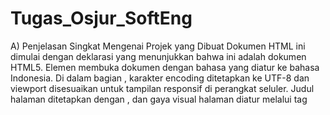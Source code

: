 # Tugas_Osjur_SoftEng
A) Penjelasan Singkat Mengenai Projek yang Dibuat 
  Dokumen HTML ini dimulai dengan deklarasi <!DOCTYPE html> yang menunjukkan bahwa ini adalah dokumen HTML5. Elemen <html lang="id"> membuka dokumen dengan bahasa yang diatur ke bahasa Indonesia. Di dalam bagian <head>, karakter encoding ditetapkan ke UTF-8 dan viewport disesuaikan untuk tampilan responsif di perangkat seluler. Judul halaman ditetapkan dengan <title>Portofolio Saya</title>, dan gaya visual halaman diatur melalui tag <style>, yang mendefinisikan berbagai aturan CSS.
  Bagian <body> berisi struktur utama halaman. Header halaman (<header>) menampilkan judul portofolio. Di bawah header, terdapat gambar profil yang ditempatkan di tengah halaman menggunakan tag <img>, dengan atribut alt yang mendeskripsikan gambar tersebut untuk aksesibilitas. Konten halaman dibagi menjadi beberapa bagian menggunakan tag <section>. Bagian pertama, dengan ID "about," menyajikan informasi pribadi, termasuk latar belakang akademis dan fokus studi di bidang sistem dan teknologi informasi. Di bagian ini, teks diberi gaya text-align: justify untuk meningkatkan keterbacaan. Setiap bagian menggunakan tag <h3> untuk subjudul dan paragraf (<p>) untuk menjelaskan keterampilan dan pengalaman terkait.

B) Teknologi yang Digunakan
  Kode HTML ini memanfaatkan beberapa teknologi utama untuk menyusun dan mendesain portofolio. HTML (Hypertext Markup Language) digunakan untuk membuat struktur halaman dengan elemen seperti header, section, dan paragraph, yang menyusun konten secara terorganisir. CSS (Cascading Style Sheets) diterapkan untuk mengatur tampilan visual halaman, termasuk warna, font, dan tata letak, sehingga desain portofolio menjadi menarik dan konsisten. HTML5 memungkinkan penggunaan elemen semantik seperti <header>, <footer>, dan <section> untuk meningkatkan aksesibilitas dan keterbacaan. 

C) Cara Menjalankan Program
1. Simpan Kode HTML: Salin kode HTML ke dalam editor teks seperti Notepad, Sublime Text, atau VS Code. Simpan file dengan ekstensi .html, misalnya portofolio.html.
2. Buka File di Browser: Temukan file yang disimpan di komputer, klik kanan pada file, dan pilih "Open with" (Buka dengan), lalu pilih browser web seperti Google Chrome, Mozilla Firefox, atau Microsoft Edge. Alternatifnya, Anda bisa menyeret dan melepaskan file ke jendela browser.
3. Lihat Halaman Web: Browser akan menampilkan halaman portofolio sesuai dengan desain dan konten yang telah dikodekan. Jika melakukan perubahan pada kode, simpan file dan muat ulang halaman di browser untuk melihat hasilnya.

D) Bonus yang Dikerjakan dengan Statusnya Antara Selesai, Parsial,
Maupun Tidak Mengerjakan
  Saya tidak mengerjakan bonus.
  
E) Kesulitan yang Dihadapi
Saya masih harus meraba-raba fitur fitur yang bisa digunakan dan juga masih harus mencari tahu bagaimana cara deployment

F) Identitas Pembuat
Nadia Apsarini Baizal dengan NIM TPB 19623122, fakultas STEI-K ITB jurusan Sistem dan Teknologi Informasi. 
